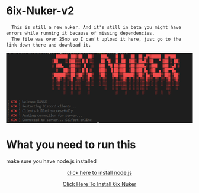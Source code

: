 # 6ix-Nuker-v2
      This is still a new nuker. And it's still in beta you might have errors while running it because of missing dependencies.
      The file was over 25mb so I can't upload it here, just go to the link down there and download it.


![Screenshot](picture.png)





# What you need to run this
make sure you have node.js installed

</p>
<a href="https://nodejs.org/en/"> <p style="text-align: center;"align="display">click here to install node.js<br></p></>
<a href="https://anonymousfiles.io/UJOMVjeE/"> <p style="text-align: center;"align="display">Click Here To Install 6ix Nuker<br></p></>
</a><br>








